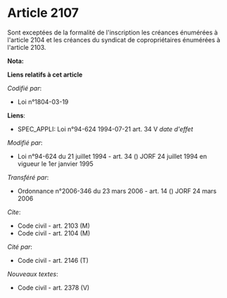 # Article 2107

Sont exceptées de la formalité de l'inscription les créances énumérées à l'article 2104 et les créances du syndicat de
copropriétaires énumérées à l'article 2103.

**Nota:**



**Liens relatifs à cet article**

_Codifié par_:

  - Loi n°1804-03-19

**Liens**:

  - SPEC_APPLI: Loi n°94-624 1994-07-21 art. 34 V *date d'effet*

_Modifié par_:

  - Loi n°94-624 du 21 juillet 1994 - art. 34 () JORF 24 juillet 1994 en vigueur le 1er janvier 1995

_Transféré par_:

  - Ordonnance n°2006-346 du 23 mars 2006 - art. 14 () JORF 24 mars 2006

_Cite_:

  - Code civil - art. 2103 (M)
  - Code civil - art. 2104 (M)

_Cité par_:

  - Code civil - art. 2146 (T)

_Nouveaux textes_:

  - Code civil - art. 2378 (V)
